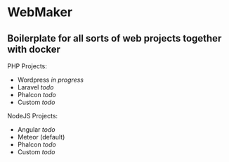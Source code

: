 WebMaker
=======

Boilerplate for all sorts of web projects together with docker
--------------------------------------------------------------
PHP Projects:

  * Wordpress *in progress*
  * Laravel *todo*
  * Phalcon *todo*
  * Custom *todo*

NodeJS Projects:

  * Angular *todo*
  * Meteor (default)
  * Phalcon *todo*
  * Custom *todo*
